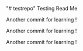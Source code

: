 "# testrepo" 
Testing Read Me

Another commit for learning !

Another commit for learning !


Another commit for learning !